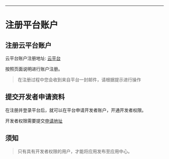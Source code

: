 
---

# 注册平台账户

## 注册云平台账户

云平台账户注册地址: [云平台](http://cloud.thingsroot.com)

按照页面说明进行账户注册。
> 在注册过程中您会收到来自平台一封邮件，请根据提示进行操作

## 提交开发者申请资料

在注册并登录平台后，就可以在平台申请开发者账户，开通开发者权限。

开发者权限需要提交[申请地址](http://cloud.thingsroot.com/developer)

## 须知

> 只有具有开发者权限的用户，才能将应用发布至应用中心。